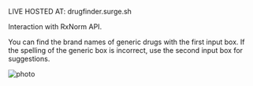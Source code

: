 LIVE HOSTED AT: drugfinder.surge.sh

Interaction with RxNorm API.

You can find the brand names of generic drugs with the first input box. If the spelling of the generic box is incorrect, use the second input box for suggestions.

![photo](https://i.ibb.co/Brf51n3/Screenshot-from-2022-01-16-18-23-57.png)

